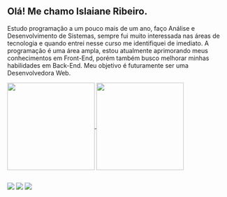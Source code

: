 ## Olá! Me chamo Islaiane Ribeiro.

Estudo programação a um pouco mais de um ano, faço Análise e Desenvolvimento de Sistemas, sempre fui muito interessada nas áreas de tecnologia e quando entrei nesse curso me identifiquei de imediato. A programação é uma área ampla, estou atualmente aprimorando meus conhecimentos em Front-End, porém também busco melhorar minhas habilidades em Back-End.
Meu objetivo é futuramente ser uma Desenvolvedora Web.
<!--

- 🔭 I’m currently working on ...
- 🌱 I’m currently learning ...
- 👯 I’m looking to collaborate on ...
- 🤔 I’m looking for help with ...
- 💬 Ask me about ...
- 📫 How to reach me: ...
- 😄 Pronouns: ...
- ⚡ Fun fact: ...
-->

<div>
  <a href="https://github.com/islaianeribeiro/github-readme-stats">
    <img height=200 align="center" src="https://github-readme-stats.vercel.app/api?username=islaianeribeiro&theme=dracula&show_icons=true&icon_color=6757a3&title_color=6757a3&bg_color=000" />
  </a>
  <a href="https://github.com/islaianeribeiro/convoychat">
    <img height=200 align="center" src="https://github-readme-stats.vercel.app/api/top-langs?username=islaianeribeiro&layout=compact&langs_count=8&card_width=320&theme=dracula&title_color=6757a3&bg_color=000" />
  </a>
</div>

##
<div> 
  <a href="https://www.instagram.com/_islaianeribeiro?igsh=MWUzaGVwazJvcW44bw==" target="_blank"><img src="https://img.shields.io/badge/-Instagram-%23E4405F?style=for-the-badge&logo=instagram&logoColor=white" target="_blank"></a>
  <a href = "mailto:islaiane.lribeiro@gmail.com"><img src="https://img.shields.io/badge/-Gmail-%23333?style=for-the-badge&logo=gmail&logoColor=white" target="_blank"></a>
  <a href="https://www.linkedin.com/in/islaianeribeiro" target="_blank"><img src="https://img.shields.io/badge/-LinkedIn-%230077B5?style=for-the-badge&logo=linkedin&logoColor=white" target="_blank"></a> 
</div>


